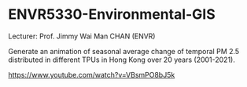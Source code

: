 # ENVR5330-Environmental-GIS
Lecturer: Prof. Jimmy Wai Man CHAN (ENVR)

Generate an animation of seasonal average change of temporal PM 2.5 distributed in different TPUs in Hong Kong over 20 years (2001-2021).

https://www.youtube.com/watch?v=VBsmPO8bJ5k
